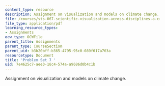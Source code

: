```yaml
---
content_type: resource
description: Assignment on visualization and models on climate change.
file: /courses/sts-067-scientific-visualization-across-disciplines-a-critical-introduction-spring-2005/7e4625c7aee318c4574aa9686d0b4c1b_pset7.pdf
file_type: application/pdf
learning_resource_types:
- Assignments
ocw_type: OCWFile
parent_title: Assignments
parent_type: CourseSection
parent_uid: b3b20bff-b365-4795-95c0-080f617a703a
resourcetype: Document
title: 'Problem Set 7 '
uid: 7e4625c7-aee3-18c4-574a-a9686d0b4c1b
---
```

Assignment on visualization and models on climate change.

